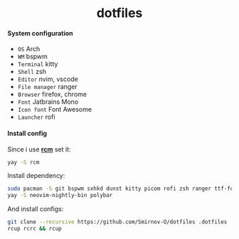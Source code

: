 <h1 align="center">dotfiles</h1>

#### System configuration
- `OS` Arch
- `WM` bspwm
- `Terminal` kitty
- `Shell` zsh
- `Editor` nvim, vscode
- `File manager` ranger
- `Browser` firefox, chrome
- `Font` Jatbrains Mono
- `Icon font` Font Awesome
- `Launcher` rofi

#### Install config
Since i use **[rcm](https://github.com/thoughtbot/rcm)** set it:
```bash
yay -S rcm
```

Install dependency:
```bash
sudo pacman -S git bspwm sxhkd dunst kitty picom rofi zsh ranger ttf-font-awesome ttf-jetbrains-mono
yay -S neovim-nightly-bin polybar
```

And install configs:
```bash
git clone --recursive https://github.com/Smirnov-O/dotfiles .dotfiles
rcup rcrc && rcup
```
